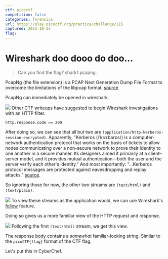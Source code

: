 ```yaml
---
ctf: picoctf
competition: false
categories: forensics
url: https://play.picoctf.org/practice/challenge/115
captured: 2022-10-25
flag:
---
```


# Wireshark doo dooo do doo...

> Can you find the flag? shark1.pcapng.

PcapNg (the file extension) is a PCAP Next Generation Dump File Format to overcome the limitations of the libpcap format. [source](https://wiki.wireshark.org/Development/PcapNg)

PcapNg can immediately be opened in wireshark.

![](shark1pcapng_in_wireshark.png)
Other CTF writeups have suggested to begin Wireshark investigations with an HTTP filter.

```
http.response.code == 200
```

After doing so, we can see that all but two are `(application/http-kerberos-session-encrypted)`. Apparently, "Kerberos (/ˈkɜːrbərɒs/) is a computer-network authentication protocol that works on the basis of tickets to allow nodes communicating over a non-secure network to prove their identity to one another in a secure manner. Its designers aimed it primarily at a client–server model, and it provides mutual authentication—both the user and the server verify each other's identity." And most importantly: "...Kerberos protocol messages are protected against eavesdropping and replay attacks." [source](https://en.wikipedia.org/wiki/Kerberos_(protocol)).

So ignoring those for now, the other two streams are `(text/html)` and `(text/plain)`.

![](shark1pcapng_in_wireshark_text_requests.png)
To view these streams as the application would, we can use Wireshark's [follow](https://www.wireshark.org/docs/wsug_html_chunked/ChAdvFollowStreamSection.html) feature. 

Doing so gives us a more familiar view of the HTTP request and response.

![](shark1pcapng_http_stream_5.png)
Following the first `(text/html)` stream, we get this view.

The response body contains a _somewhat_ familiar-looking string. Similar to the `picoCTF{flag}` format of the CTF flag.

Let's put this in CyberChef.

